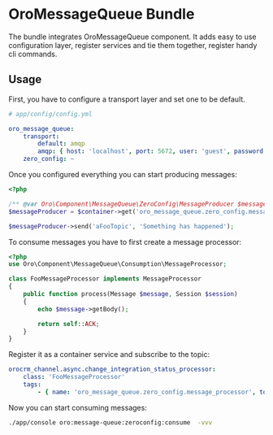 OroMessageQueue Bundle
===================

The bundle integrates OroMessageQueue component.
It adds easy to use configuration layer, register services and tie them together, register handy cli commands.

Usage
-----

First, you have to configure a transport layer and set one to be default.

```yaml
# app/config/config.yml

oro_message_queue:
    transport:
        default: amqp
        amqp: { host: 'localhost', port: 5672, user: 'guest', password: 'guest', vhost: '/' }
    zero_config: ~
```

Once you configured everything you can start producing messages:

```php
<?php

/** @var Oro\Component\MessageQueue\ZeroConfig\MessageProducer $messageProducer **/
$messageProducer = $container->get('oro_message_queue.zero_config.message_producer');

$messageProducer->send('aFooTopic', 'Something has happened');
```

To consume messages you have to first create a message processor:

```php
<?php
use Oro\Component\MessageQueue\Consumption\MessageProcessor;

class FooMessageProcessor implements MessageProcessor
{
    public function process(Message $message, Session $session)
    {
        echo $message->getBody();

        return self::ACK;
    }
}
```

Register it as a container service and subscribe to the topic:

```yaml
orocrm_channel.async.change_integration_status_processor:
    class: 'FooMessageProcessor'
    tags:
        - { name: 'oro_message_queue.zero_config.message_processor', topicName: 'aFooTopic' }
```

Now you can start consuming messages:

```bash
./app/console oro:message-queue:zeroconfig:consume  -vvv
```